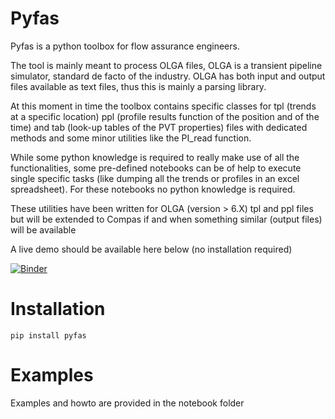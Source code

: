 # Pyfas

Pyfas is a python toolbox for flow assurance engineers.

The tool is mainly meant to process OLGA files, OLGA is a transient pipeline
simulator, standard de facto of the industry. OLGA has both input and output
files available as text files, thus this is mainly a parsing library.

At this moment in time the toolbox contains specific classes for tpl (trends at
a specific location) ppl (profile results function of the position and of the
time) and tab (look-up tables of the PVT properties) files with dedicated
methods and some minor utilities like the PI_read function.

While some python knowledge is required to really make use of all the
functionalities, some pre-defined notebooks can be of help to execute single
specific tasks (like dumping all the trends or profiles in an excel
spreadsheet). For these notebooks no python knowledge is required.

These utilities have been written for OLGA (version > 6.X) tpl and ppl files
but will be extended to Compas if and when something similar (output files)
will be available

A live demo should be available here below (no installation required)

[![Binder](http://mybinder.org/badge.svg)](http://mybinder.org:/repo/gpagliuca/pyfas)

# Installation 
`pip install pyfas`

# Examples

Examples and howto are provided in the notebook folder


